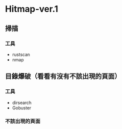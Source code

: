 # Hitmap-ver.1

## 掃描
  ### 工具
  - rustscan
  - nmap

## 目錄爆破（看看有沒有不該出現的頁面）
  ### 工具
  - dirsearch
  - Gobuster
  ### 不該出現的頁面
